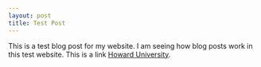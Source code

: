 ```yaml
---
layout: post
title: Test Post
---
```


This is a test blog post for my website.  I am seeing how blog posts work in this test website. This is a link [Howard University](http://howard.edu).
